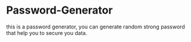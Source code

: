 # Password-Generator
 this is a password generator, you can generate random strong password that help you to secure you data.
